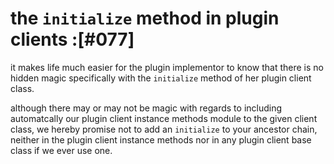 # the `initialize` method in plugin clients :[#077]

it makes life much easier for the plugin implementor to know that there
is no hidden magic specifically with the `initialize` method of her
plugin client class.

although there may or may not be magic with regards to including
automatcally our plugin client instance methods module to the given
client class, we hereby promise not to add an `initialize` to your
ancestor chain, neither in the plugin client instance methods nor
in any plugin client base class if we ever use one.
